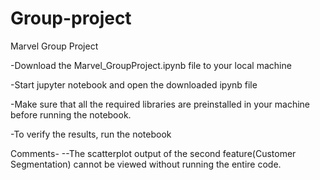 # Group-project
Marvel Group Project

-Download the Marvel_GroupProject.ipynb file to your local machine                                                                                                   

-Start jupyter notebook and open the downloaded ipynb file

-Make sure that all the required libraries are preinstalled in your machine before running the notebook.

-To verify the results, run the notebook


Comments-
--The scatterplot output of the second feature(Customer Segmentation) cannot be viewed without running the entire code.
